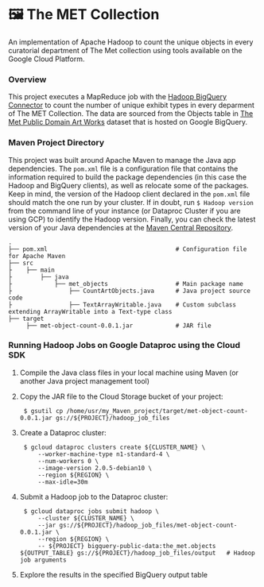 # 🖼️ The MET Collection
An implementation of Apache Hadoop to count the unique objects in every curatorial department of The Met collection using tools available on the Google Cloud Platform.

### Overview
This project executes a MapReduce job with the [Hadoop BigQuery Connector](https://github.com/GoogleCloudDataproc/hadoop-connectors) to count the number of unique exhibit types in every deparment of The MET Collection. The data are sourced from the Objects table in [The Met Public Domain Art Works](https://console.cloud.google.com/marketplace/product/the-metropolitan-museum-of-art/the-met-public-domain-art-works) dataset that is hosted on Google BigQuery.

### Maven Project Directory 
This project was built around Apache Maven to manage the Java app dependencies. The `pom.xml` file is a configuration file that contains the information required to build the package dependencies (in this case the Hadoop and BigQuery clients), as well as relocate some of the packages. Keep in mind, the version of the Hadoop client declared in the `pom.xml` file should match the one run by your cluster. If in doubt, run `$ Hadoop version` from the command line of your instance (or Dataproc Cluster if you are using GCP) to identify the Hadoop version. Finally, you can check the latest version of your Java dependencies at the [Maven Central Repository](https://search.maven.org/).

    .
    ├── pom.xml                                    # Configuration file for Apache Maven
    ├── src                   
    ├    ├── main
    ├        ├── java
    ├            ├── met_objects                   # Main package name
    ├                ├── CountArtObjects.java      # Java project source code 
    ├                ├── TextArrayWritable.java    # Custom subclass extending ArrayWritable into a Text-type class
    ├── target
         ├── met-object-count-0.0.1.jar            # JAR file 
                    
### Running Hadoop Jobs on Google Dataproc using the Cloud SDK

1. Compile the Java class files in your local machine using Maven (or another Java project management tool)
   
2. Copy the JAR file to the Cloud Storage bucket of your project:

        $ gsutil cp /home/usr/my_Maven_project/target/met-object-count-0.0.1.jar gs://${PROJECT}/hadoop_job_files

3. Create a Dataproc cluster:

        $ gcloud dataproc clusters create ${CLUSTER_NAME} \
            --worker-machine-type n1-standard-4 \
            --num-workers 0 \
            --image-version 2.0.5-debian10 \
            --region ${REGION} \
            --max-idle=30m 

4. Submit a Hadoop job to the Dataproc cluster:

        $ gcloud dataproc jobs submit hadoop \
            --cluster ${CLUSTER_NAME} \
            --jar gs://${PROJECT}/hadoop_job_files/met-object-count-0.0.1.jar \
            --region ${REGION} \
            -- ${PROJECT} bigquery-public-data:the_met.objects ${OUTPUT_TABLE} gs://${PROJECT}/hadoop_job_files/output   # Hadoop job arguments
             
5. Explore the results in the specified BigQuery output table
